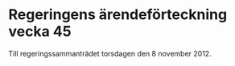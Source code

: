 # Regeringens ärendeförteckning vecka 45

Till regeringssammanträdet torsdagen den 8 november 2012.
